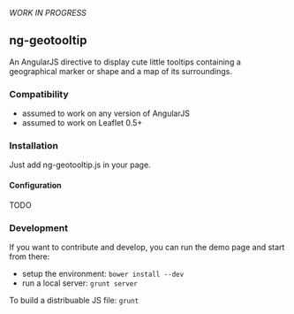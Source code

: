 *WORK IN PROGRESS*
## ng-geotooltip
An AngularJS directive to display cute little tooltips containing a geographical marker or shape and a map of its
surroundings.

### Compatibility
- assumed to work on any version of AngularJS
- assumed to work on Leaflet 0.5+

### Installation
Just add ng-geotooltip.js in your page.

#### Configuration
TODO

### Development
If you want to contribute and develop, you can run the demo page and start from there:
- setup the environment: `bower install --dev`
- run a local server: `grunt server`

To build a distribuable JS file: `grunt`
